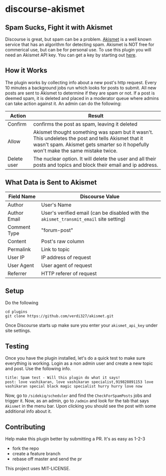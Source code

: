 # discourse-akismet

## Spam Sucks, Fight it with Akismet

Discourse is great, but spam can be a problem. [Akismet](http://akismet.com/) is a well known service that has an
algorithm for detecting spam.  Akismet is NOT free for commerical use, but can be for personal use.  To use this
plugin you will need an Akismet API key.  You can get a key by starting out [here](http://akismet.com/plans/).

## How it Works

The plugin works by collecting info about a new post's http request.  Every 10 minutes a background jobs run which
looks for posts to submit. All new posts are sent to Akismet to determine if they are spam or not.  If a post is
deemed spam, it is deleted and placed in a moderator queue where admins can take action against it. An admin can
do the following:

Action          | Result
-------------   | -------------
Confirm         | confirms the post as spam, leaving it deleted
Allow           | Akismet thought something was spam but it wasn't. This undeletes the post and tells Akismet that it wasn't spam. Akismet gets smarter so it hopefully won't make the same mistake twice.
Delete user     | The nuclear option. It will delete the user and all their posts and topics and block their email and ip address.

## What Data is Sent to Akismet

Field Name    | Discourse Value
------------- | -------------
Author        | User's Name
Author Email  | User's verified email (can be disabled with the `akismet_transmit_email` site setting)
Comment Type  | "forum-post"
Content       | Post's raw column
Permalink     | Link to topic
User IP       | IP address of request
User Agent    | User agent of request
Referrer      | HTTP referer of request

## Setup

Do the following
````
cd plugins
git clone https://github.com/verdi327/akismet.git
````

Once Discourse starts up make sure you enter your `akismet_api_key` under site settings.

## Testing
Once you have the plugin installed, let's do a quick test to make sure everything is working.  Login as a non admin user and create a new topic and post. Use the following info.
````
title: Spam test - Will this plugin do what it says!
post: love vashikaran, love vashikaran specialist,919828891153 love vashikaran special black magic specialist hurry hurry love now
````
Now, go to `/sidekiq/scheduler` and find the `CheckForSpamPosts` jobs and trigger it.  Now, as an admin, go to `/admin` and look for the tab that says `Akismet` in the menu bar.  Upon clicking you should see the post with some additional info about it.

## Contributing
Help make this plugin better by submitting a PR.  It's as easy as 1-2-3

* fork the repo
* create a feature branch
* rebase off master and send the pr

This project uses MIT-LICENSE.
